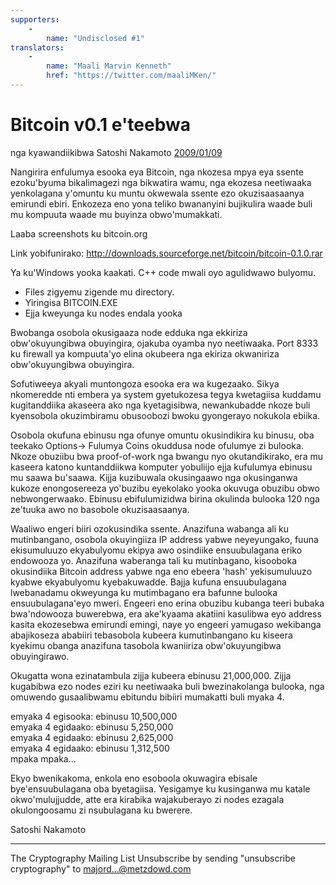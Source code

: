 ```yaml
---
supporters: 
    - 
        name: "Undisclosed #1"
translators: 
    - 
        name: "Maali Marvin Kenneth"
        href: "https://twitter.com/maaliMKen/"
---
```

# Bitcoin v0.1 e'teebwa

nga kyawandiikibwa Satoshi Nakamoto [2009/01/09](https://web.archive.org/web/20190604064539/https://www.mail-archive.com/cryptography@metzdowd.com/msg10142.html)

<LanguageDropdown/>

Nangirira enfulumya esooka eya Bitcoin, nga nkozesa mpya eya ssente ezoku'byuma bikalimagezi nga bikwatira wamu, nga ekozesa neetiwaaka yenkolagana y'omuntu ku muntu okwewala ssente ezo okuzisaasaanya emirundi ebiri. Enkozeza eno yona teliko bwananyini bujikulira waade buli mu kompuuta waade mu buyinza obwo'mumakkati.

Laaba screenshots ku bitcoin.org

Link yobifunirako: http://downloads.sourceforge.net/bitcoin/bitcoin-0.1.0.rar

Ya ku'Windows yooka kaakati. C++ code mwali oyo agulidwawo bulyomu.

- Files zigyemu zigende mu directory.
- Yiringisa BITCOIN.EXE
- Ejja kweyunga ku nodes endala yooka

Bwobanga osobola okusigaaza node edduka nga ekkiriza obw'okuyungibwa obuyingira, ojakuba oyamba nyo neetiwaaka. Port 8333 ku firewall ya kompuuta'yo elina okubeera nga ekiriza okwaniriza obw'okuyungibwa obuyingira.

Sofutiweeya akyali muntongoza esooka era wa kugezaako. Sikya nkomeredde nti embera ya system gyetukozesa tegya kwetagiisa kuddamu kugitanddiika akaseera ako nga kyetagisibwa, newankubadde nkoze buli kyensobola okuzimbiramu obusoobozi bwoku gyongerayo nokukola ebiika.

Osobola okufuna ebinusu nga ofunye omuntu okusindikira ku binusu, oba teekako Options-> Fulumya Coins okuddusa node ofulumye zi bulooka. Nkoze obuziibu bwa proof-of-work nga bwangu nyo okutandikirako, era mu kaseera katono kuntanddiikwa komputer yobuliijo ejja kufulumya ebinusu mu saawa bu'saawa. Kijja kuzibuwala okusingaawo nga okusinganwa kukoze enongosereeza yo'buzibu eyekolako yooka okuvuga obuzibu obwo nebwongerwaako. Ebinusu ebifulumizidwa birina okulinda bulooka 120 nga ze'tuuka awo no basobole okuzisaasaanya.

Waaliwo engeri biiri ozokusindika ssente. Anazifuna wabanga ali ku mutinbangano, osobola okuyingiiza IP address yabwe neyeyungako, fuuna ekisumuluuzo ekyabulyomu ekipya awo osindiike ensuubulagana eriko endowooza yo. Anazifuna waberanga tali ku mutinbagano, kisooboka okusindiika Bitcoin address yabwe nga eno ebeera 'hash' yekisumuluuzo kyabwe ekyabulyomu kyebakuwadde. Bajja kufuna ensuubulagana lwebanadamu okweyunga ku mutimbagano era bafunne bulooka ensuubulagana'eyo mweri. Engeeri eno erina obuzibu kubanga teeri bubaka bwa'ndowooza buwerebwa, era ake'kyaama akatiini kasulibwa eyo address kasita ekozesebwa emirundi emingi, naye yo engeeri yamugaso wekibanga abajikoseza ababiiri tebasobola kubeera kumutinbangano ku kiseera kyekimu obanga anazifuna tasobola kwaniiriza obw'okuyungibwa obuyingirawo.

Okugatta wona ezinatambula zijja kubeera ebinusu 21,000,000. Zijja kugabibwa ezo nodes eziri ku neetiwaaka buli bwezinakolanga bulooka, nga omuwendo gusaalibwamu ebitundu bibiiri mumakatti buli myaka 4.

emyaka 4 egisooka: ebinusu 10,500,000  
emyaka 4 egidaako: ebinusu 5,250,000  
emyaka 4 egidaako: ebinusu 2,625,000  
emyaka 4 egidaako: ebinusu 1,312,500  
mpaka mpaka...

Ekyo bwenikakoma, enkola eno esoboola okuwagira ebisale bye'ensuubulagana oba byetagiisa. Yesigamye ku kusinganwa mu katale okwo'mulujjudde, atte era kirabika wajakuberayo zi nodes ezagala okulongoosamu zi nsubulagana ku bwerere.

Satoshi Nakamoto

---------------------------------------------------------------------
The Cryptography Mailing List
Unsubscribe by sending "unsubscribe cryptography" to majord...@metzdowd.com

